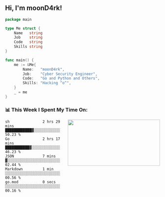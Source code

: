 <h2> Hi, I'm moonD4rk!</h2>

```go
package main

type Me struct {
	Name   string
	Job    string
	Code   string
	Skills string
}

func main() {
	me := &Me{
		Name:   "moonD4rk",
		Job:    "Cyber Security Engineer",
		Code:   "Go and Python and Others",
		Skills: "Hacking ^o^",
	}
	_ = me
}
```

<h3>📊 This Week I Spent My Time On:</h3>
<img align='right' src="https://github-readme-stats.vercel.app/api?username=moond4rk&show_icons=true&theme=radical", width="300" height="150">

<!--START_SECTION:waka-->

```text
sh               2 hrs 29 mins   ████████████▓░░░░░░░░░░░░   50.23 %
Go               2 hrs 17 mins   ███████████▓░░░░░░░░░░░░░   46.23 %
JSON             7 mins          ▓░░░░░░░░░░░░░░░░░░░░░░░░   02.44 %
Markdown         1 min           ░░░░░░░░░░░░░░░░░░░░░░░░░   00.56 %
go.mod           0 secs          ░░░░░░░░░░░░░░░░░░░░░░░░░   00.16 %
```

<!--END_SECTION:waka-->

